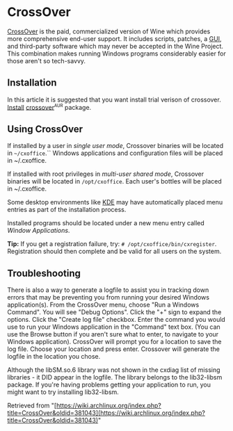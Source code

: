 # CrossOver

[CrossOver](http://www.codeweavers.com/) is the paid, commercialized version of Wine which provides more comprehensive end-user support. It includes scripts, patches, a [GUI](https://en.wikipedia.org/wiki/Graphical_user_interface "wikipedia:Graphical user interface"), and third-party software which may never be accepted in the Wine Project. This combination makes running Windows programs considerably easier for those aren't so tech-savvy.

## Installation

In this article it is suggested that you want install trial verison of crossover. [Install](/index.php/Install "Install") [crossover](https://aur.archlinux.org/packages/crossover/)<sup><small>AUR</small></sup> package.

## Using CrossOver

If installed by a user in _single user mode_, Crossover binaries will be located in `~/cxoffice`.`` Windows applications and configuration files will be placed in ~/.cxoffice.

If installed with root privileges in _multi-user shared mode_, Crossover binaries will be located in `/opt/cxoffice`. Each user's bottles will be placed in ~/.cxoffice.

Some desktop environments like [KDE](/index.php/KDE "KDE") may have automatically placed menu entries as part of the installation process.

Installed programs should be located under a new menu entry called _Window Applications_.

**Tip:** If you get a registration failure, try: `# /opt/cxoffice/bin/cxregister`. Registration should then complete and be valid for all users on the system.

## Troubleshooting

There is also a way to generate a logfile to assist you in tracking down errors that may be preventing you from running your desired Windows application(s). From the CrossOver menu, choose "Run a Windows Command". You will see "Debug Options". Click the "+" sign to expand the options. Click the "Create log file" checkbox. Enter the command you would use to run your Windows application in the "Command" text box. (You can use the Browse button if you aren't sure what to enter, to navigate to your Windows application). CrossOver will prompt you for a location to save the log file. Choose your location and press enter. Crossover will generate the logfile in the location you chose.

Although the libSM.so.6 library was not shown in the cxdiag list of missing libraries - it DID appear in the logfile. The library belongs to the lib32-libsm package. If you're having problems getting your application to run, you might want to try installing lib32-libsm.

Retrieved from "[https://wiki.archlinux.org/index.php?title=CrossOver&oldid=381043](https://wiki.archlinux.org/index.php?title=CrossOver&oldid=381043)"
